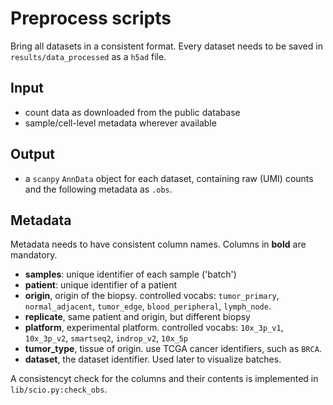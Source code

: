 # Preprocess scripts
Bring all datasets in a consistent format. Every dataset
needs to be saved in `results/data_processed` as a `h5ad` file.

## Input
* count data as downloaded from the public database
* sample/cell-level metadata wherever available

## Output
* a `scanpy` `AnnData` object for each dataset, containing raw (UMI) counts and the following metadata as `.obs`.

## Metadata
Metadata needs to have consistent column names. Columns in **bold** are mandatory.

* **samples**: unique identifier of each sample ('batch')
* **patient**: unique identifier of a patient
* **origin**, origin of the biopsy. controlled vocabs: `tumor_primary`, `normal_adjacent`, `tumor_edge`, `blood_peripheral`, `lymph_node`.
* **replicate**, same patient and origin, but different biopsy
* **platform**, experimental platform. controlled vocabs: `10x_3p_v1`, `10x_3p_v2`, `smartseq2`, `indrop_v2`, `10x_5p`
* **tumor_type**, tissue of origin. use TCGA cancer identifiers, such as `BRCA`.
* **dataset**, the dataset identifier. Used later to visualize batches.


A consistencyt check for the columns and their contents is implemented in
`lib/scio.py:check_obs`.

